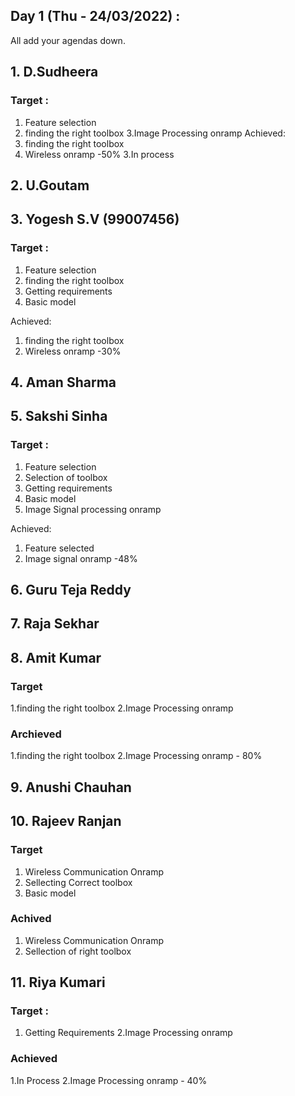 ## Day 1 (Thu - 24/03/2022) :

All add your agendas down.

## 1. D.Sudheera
### Target :
 1. Feature selection
 2. finding the right toolbox
 3.Image Processing onramp
  Achieved:
 1. finding the right toolbox
 2. Wireless onramp -50%
 3.In process
 
## 2. U.Goutam

## 3. Yogesh S.V (99007456)
### Target :
 1. Feature selection
 2. finding the right toolbox
 3. Getting requirements
 4. Basic model
 
 Achieved:
 1. finding the right toolbox
 2. Wireless onramp -30%

## 4. Aman Sharma

## 5. Sakshi Sinha 
### Target :
 1. Feature selection
 2. Selection of toolbox
 3. Getting requirements
 4. Basic model
 5. Image Signal processing onramp
 
 Achieved:
 1. Feature selected
 2. Image signal onramp -48%

## 6. Guru Teja Reddy

## 7. Raja Sekhar 

## 8. Amit Kumar
### Target
1.finding the right toolbox
2.Image Processing onramp

### Archieved
1.finding the right toolbox
2.Image Processing onramp - 80%




## 9. Anushi Chauhan 

## 10. Rajeev Ranjan
### Target
1. Wireless Communication Onramp
2. Sellecting Correct toolbox
3. Basic model 
### Achived
1. Wireless Communication Onramp
2. Sellection of right toolbox

## 11. Riya Kumari
### Target :
1. Getting Requirements
2.Image Processing onramp
### Achieved
1.In Process
2.Image Processing onramp - 40%



